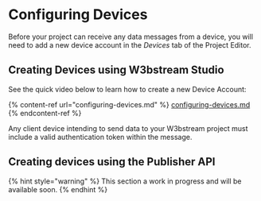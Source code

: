 # Configuring Devices

Before your project can receive any data messages from a device, you will need to add a new device account in the _Devices_ tab of the Project Editor.&#x20;

## Creating Devices using W3bstream Studio

See the quick video below to learn how to create a new Device Account:

{% content-ref url="configuring-devices.md" %}
[configuring-devices.md](configuring-devices.md)
{% endcontent-ref %}

Any client device intending to send data to your W3bstream project must include a valid authentication token within the message.&#x20;

## Creating devices using the Publisher API

{% hint style="warning" %}
This section a work in progress and will be available soon.
{% endhint %}
